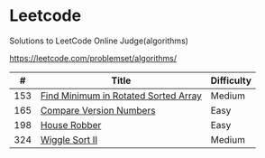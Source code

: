 # Leetcode

Solutions to LeetCode Online Judge(algorithms)

https://leetcode.com/problemset/algorithms/

|#|Title|Difficulty|
|---|-----|----------|
|153|[Find Minimum in Rotated Sorted Array](./src/idv/hank/leetcode/FindMinimumInRotatedSortedArray.java)|Medium|
|165|[Compare Version Numbers](./src/idv/hank/leetcode/CompareVersionNumbers.java)|Easy|
|198|[House Robber](./src/idv/hank/leetcode/HouseRobber.java)|Easy|
|324|[Wiggle Sort II](./src/idv/hank/leetcode/WiggleSortII.java)|Medium|

